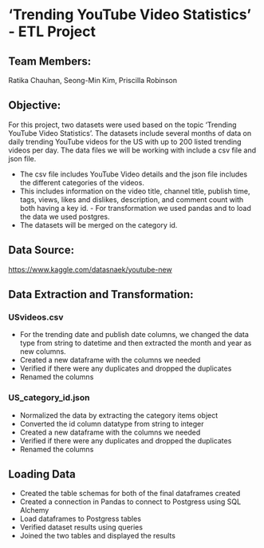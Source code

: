 # ‘Trending YouTube Video Statistics’ - ETL Project 

## Team Members:
Ratika Chauhan, Seong-Min Kim, Priscilla Robinson

## Objective:

For this project, two datasets were used based on the topic ‘Trending YouTube Video Statistics’. The datasets include several months of data on daily trending YouTube videos for the US with up to 200 listed trending videos per day. The data files we will be working with include a csv file and json file.  
  - The csv file includes YouTube Video details and the json file includes the different categories of the videos. 
  - This includes information on the video title, channel title, publish time, tags, views, likes and dislikes, description, and comment count with both having a key id.   - For transformation we used pandas and to load the data we used postgres. 
  - The datasets will be merged on the category id.
  
## Data Source:
https://www.kaggle.com/datasnaek/youtube-new

## Data Extraction and Transformation:
  ### USvideos.csv
   -   For the trending date and publish date columns, we changed the data type from string to datetime and then extracted the month and year as new columns.
   -   Created a new dataframe with the columns we needed
   -   Verified if there were any duplicates and dropped the duplicates
   -   Renamed the columns

  ### US_category_id.json 
  -   Normalized the data by extracting the category items object
  -   Converted the id column datatype from string to integer
  -   Created a new dataframe with the columns we needed
  -   Verified if there were any duplicates and dropped the duplicates
  -   Renamed the columns
 
 ## Loading Data
 -  Created the table schemas for both of the final dataframes created
 -  Created a connection in Pandas to connect to Postgress using SQL Alchemy
 -  Load dataframes to Postgress tables
 -  Verified dataset results using queries
 -  Joined the two tables and displayed the results
 

